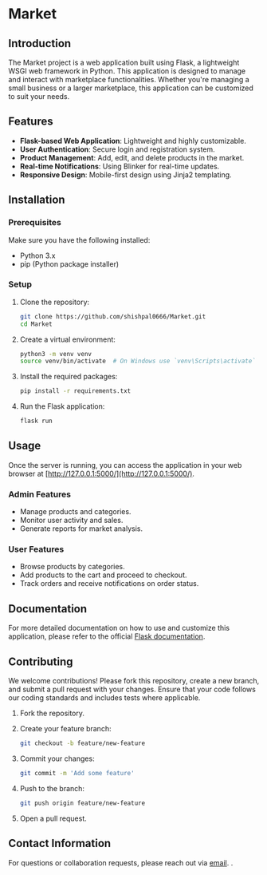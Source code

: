 # Market

## Introduction

The Market project is a web application built using Flask, a lightweight WSGI web framework in Python. This application is designed to manage and interact with marketplace functionalities. Whether you're managing a small business or a larger marketplace, this application can be customized to suit your needs.

## Features

- **Flask-based Web Application**: Lightweight and highly customizable.
- **User Authentication**: Secure login and registration system.
- **Product Management**: Add, edit, and delete products in the market.
- **Real-time Notifications**: Using Blinker for real-time updates.
- **Responsive Design**: Mobile-first design using Jinja2 templating.

## Installation

### Prerequisites

Make sure you have the following installed:

- Python 3.x
- pip (Python package installer)

### Setup

1. Clone the repository:

    ```bash
    git clone https://github.com/shishpal0666/Market.git
    cd Market
    ```

2. Create a virtual environment:

    ```bash
    python3 -m venv venv
    source venv/bin/activate  # On Windows use `venv\Scripts\activate`
    ```

3. Install the required packages:

    ```bash
    pip install -r requirements.txt
    ```

4. Run the Flask application:

    ```bash
    flask run
    ```

## Usage

Once the server is running, you can access the application in your web browser at [http://127.0.0.1:5000/](http://127.0.0.1:5000/).

### Admin Features

- Manage products and categories.
- Monitor user activity and sales.
- Generate reports for market analysis.

### User Features

- Browse products by categories.
- Add products to the cart and proceed to checkout.
- Track orders and receive notifications on order status.

## Documentation

For more detailed documentation on how to use and customize this application, please refer to the official [Flask documentation](https://flask.palletsprojects.com/).

## Contributing

We welcome contributions! Please fork this repository, create a new branch, and submit a pull request with your changes. Ensure that your code follows our coding standards and includes tests where applicable.

1. Fork the repository.
2. Create your feature branch:

    ```bash
    git checkout -b feature/new-feature
    ```

3. Commit your changes:

    ```bash
    git commit -m 'Add some feature'
    ```

4. Push to the branch:

    ```bash
    git push origin feature/new-feature
    ```

5. Open a pull request.
<!-- 
## License

This project is licensed under the MIT License. See the [LICENSE](LICENSE) file for details. -->

## Contact Information

For questions or collaboration requests, please reach out via [email](shishpalpolampally@gmail.com).
 .
